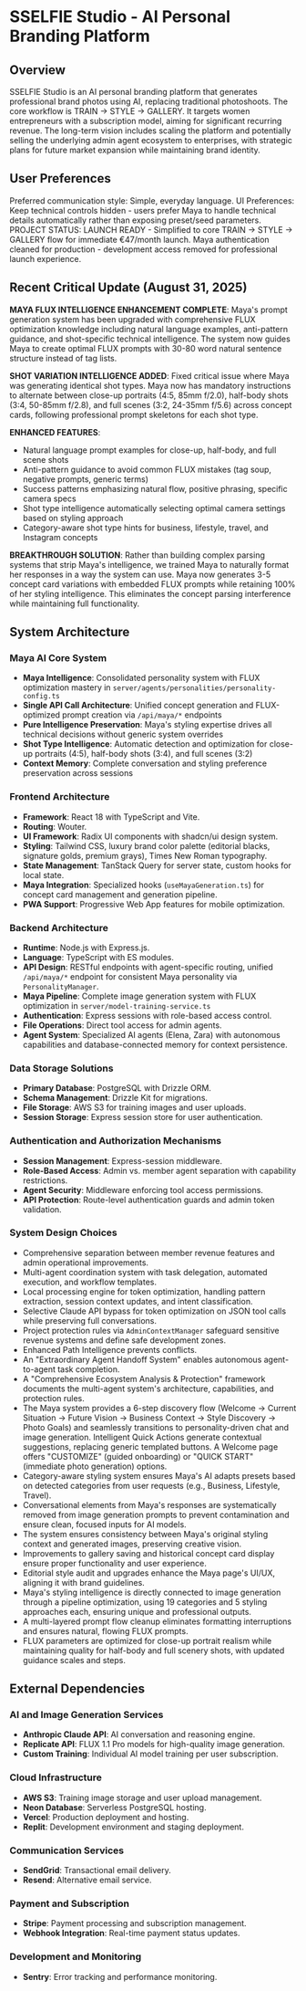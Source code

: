 # SSELFIE Studio - AI Personal Branding Platform

## Overview
SSELFIE Studio is an AI personal branding platform that generates professional brand photos using AI, replacing traditional photoshoots. The core workflow is TRAIN → STYLE → GALLERY. It targets women entrepreneurs with a subscription model, aiming for significant recurring revenue. The long-term vision includes scaling the platform and potentially selling the underlying admin agent ecosystem to enterprises, with strategic plans for future market expansion while maintaining brand identity.

## User Preferences
Preferred communication style: Simple, everyday language.
UI Preferences: Keep technical controls hidden - users prefer Maya to handle technical details automatically rather than exposing preset/seed parameters.
PROJECT STATUS: LAUNCH READY - Simplified to core TRAIN → STYLE → GALLERY flow for immediate €47/month launch. Maya authentication cleaned for production - development access removed for professional launch experience.

## Recent Critical Update (August 31, 2025)
**MAYA FLUX INTELLIGENCE ENHANCEMENT COMPLETE**: Maya's prompt generation system has been upgraded with comprehensive FLUX optimization knowledge including natural language examples, anti-pattern guidance, and shot-specific technical intelligence. The system now guides Maya to create optimal FLUX prompts with 30-80 word natural sentence structure instead of tag lists.

**SHOT VARIATION INTELLIGENCE ADDED**: Fixed critical issue where Maya was generating identical shot types. Maya now has mandatory instructions to alternate between close-up portraits (4:5, 85mm f/2.0), half-body shots (3:4, 50-85mm f/2.8), and full scenes (3:2, 24-35mm f/5.6) across concept cards, following professional prompt skeletons for each shot type.

**ENHANCED FEATURES**:
- Natural language prompt examples for close-up, half-body, and full scene shots
- Anti-pattern guidance to avoid common FLUX mistakes (tag soup, negative prompts, generic terms)
- Success patterns emphasizing natural flow, positive phrasing, specific camera specs
- Shot type intelligence automatically selecting optimal camera settings based on styling approach
- Category-aware shot type hints for business, lifestyle, travel, and Instagram concepts

**BREAKTHROUGH SOLUTION**: Rather than building complex parsing systems that strip Maya's intelligence, we trained Maya to naturally format her responses in a way the system can use. Maya now generates 3-5 concept card variations with embedded FLUX prompts while retaining 100% of her styling intelligence. This eliminates the concept parsing interference while maintaining full functionality.

## System Architecture

### Maya AI Core System
- **Maya Intelligence**: Consolidated personality system with FLUX optimization mastery in `server/agents/personalities/personality-config.ts`
- **Single API Call Architecture**: Unified concept generation and FLUX-optimized prompt creation via `/api/maya/*` endpoints
- **Pure Intelligence Preservation**: Maya's styling expertise drives all technical decisions without generic system overrides
- **Shot Type Intelligence**: Automatic detection and optimization for close-up portraits (4:5), half-body shots (3:4), and full scenes (3:2)
- **Context Memory**: Complete conversation and styling preference preservation across sessions

### Frontend Architecture
- **Framework**: React 18 with TypeScript and Vite.
- **Routing**: Wouter.
- **UI Framework**: Radix UI components with shadcn/ui design system.
- **Styling**: Tailwind CSS, luxury brand color palette (editorial blacks, signature golds, premium grays), Times New Roman typography.
- **State Management**: TanStack Query for server state, custom hooks for local state.
- **Maya Integration**: Specialized hooks (`useMayaGeneration.ts`) for concept card management and generation pipeline.
- **PWA Support**: Progressive Web App features for mobile optimization.

### Backend Architecture
- **Runtime**: Node.js with Express.js.
- **Language**: TypeScript with ES modules.
- **API Design**: RESTful endpoints with agent-specific routing, unified `/api/maya/*` endpoint for consistent Maya personality via `PersonalityManager`.
- **Maya Pipeline**: Complete image generation system with FLUX optimization in `server/model-training-service.ts`
- **Authentication**: Express sessions with role-based access control.
- **File Operations**: Direct tool access for admin agents.
- **Agent System**: Specialized AI agents (Elena, Zara) with autonomous capabilities and database-connected memory for context persistence.

### Data Storage Solutions
- **Primary Database**: PostgreSQL with Drizzle ORM.
- **Schema Management**: Drizzle Kit for migrations.
- **File Storage**: AWS S3 for training images and user uploads.
- **Session Storage**: Express session store for user authentication.

### Authentication and Authorization Mechanisms
- **Session Management**: Express-session middleware.
- **Role-Based Access**: Admin vs. member agent separation with capability restrictions.
- **Agent Security**: Middleware enforcing tool access permissions.
- **API Protection**: Route-level authentication guards and admin token validation.

### System Design Choices
- Comprehensive separation between member revenue features and admin operational improvements.
- Multi-agent coordination system with task delegation, automated execution, and workflow templates.
- Local processing engine for token optimization, handling pattern extraction, session context updates, and intent classification.
- Selective Claude API bypass for token optimization on JSON tool calls while preserving full conversations.
- Project protection rules via `AdminContextManager` safeguard sensitive revenue systems and define safe development zones.
- Enhanced Path Intelligence prevents conflicts.
- An "Extraordinary Agent Handoff System" enables autonomous agent-to-agent task completion.
- A "Comprehensive Ecosystem Analysis & Protection" framework documents the multi-agent system's architecture, capabilities, and protection rules.
- The Maya system provides a 6-step discovery flow (Welcome → Current Situation → Future Vision → Business Context → Style Discovery → Photo Goals) and seamlessly transitions to personality-driven chat and image generation. Intelligent Quick Actions generate contextual suggestions, replacing generic templated buttons. A Welcome page offers "CUSTOMIZE" (guided onboarding) or "QUICK START" (immediate photo generation) options.
- Category-aware styling system ensures Maya's AI adapts presets based on detected categories from user requests (e.g., Business, Lifestyle, Travel).
- Conversational elements from Maya's responses are systematically removed from image generation prompts to prevent contamination and ensure clean, focused inputs for AI models.
- The system ensures consistency between Maya's original styling context and generated images, preserving creative vision.
- Improvements to gallery saving and historical concept card display ensure proper functionality and user experience.
- Editorial style audit and upgrades enhance the Maya page's UI/UX, aligning it with brand guidelines.
- Maya's styling intelligence is directly connected to image generation through a pipeline optimization, using 19 categories and 5 styling approaches each, ensuring unique and professional outputs.
- A multi-layered prompt flow cleanup eliminates formatting interruptions and ensures natural, flowing FLUX prompts.
- FLUX parameters are optimized for close-up portrait realism while maintaining quality for half-body and full scenery shots, with updated guidance scales and steps.

## External Dependencies

### AI and Image Generation Services
- **Anthropic Claude API**: AI conversation and reasoning engine.
- **Replicate API**: FLUX 1.1 Pro models for high-quality image generation.
- **Custom Training**: Individual AI model training per user subscription.

### Cloud Infrastructure
- **AWS S3**: Training image storage and user upload management.
- **Neon Database**: Serverless PostgreSQL hosting.
- **Vercel**: Production deployment and hosting.
- **Replit**: Development environment and staging deployment.

### Communication Services
- **SendGrid**: Transactional email delivery.
- **Resend**: Alternative email service.

### Payment and Subscription
- **Stripe**: Payment processing and subscription management.
- **Webhook Integration**: Real-time payment status updates.

### Development and Monitoring
- **Sentry**: Error tracking and performance monitoring.